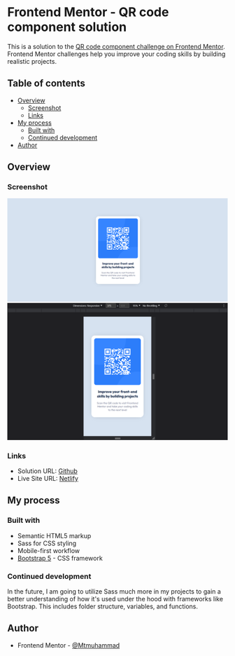 # Frontend Mentor - QR code component solution

This is a solution to the [QR code component challenge on Frontend Mentor](https://www.frontendmentor.io/challenges/qr-code-component-iux_sIO_H). Frontend Mentor challenges help you improve your coding skills by building realistic projects.

## Table of contents

- [Overview](#overview)
  - [Screenshot](#screenshot)
  - [Links](#links)
- [My process](#my-process)
  - [Built with](#built-with)
  - [Continued development](#continued-development)
- [Author](#author)

## Overview

### Screenshot

![Desktop QR Component](./images/QR_component.png)
![Mobile QR Component](./images/QR_component_mobile.png)

### Links

- Solution URL: [Github](https://github.com/Mtmuhammad/QR-code-component)
- Live Site URL: [Netlify](https://qr-componentmm.netlify.app/)

## My process

### Built with

- Semantic HTML5 markup
- Sass for CSS styling
- Mobile-first workflow
- [Bootstrap 5](https://getbootstrap.com/) - CSS framework

### Continued development

In the future, I am going to utilize Sass much more in my projects to gain a better understanding of how it's used under
the hood with frameworks like Bootstrap. This includes folder structure, variables, and functions.

## Author

- Frontend Mentor - [@Mtmuhammad](https://www.frontendmentor.io/profile/Mtmuhammad)

